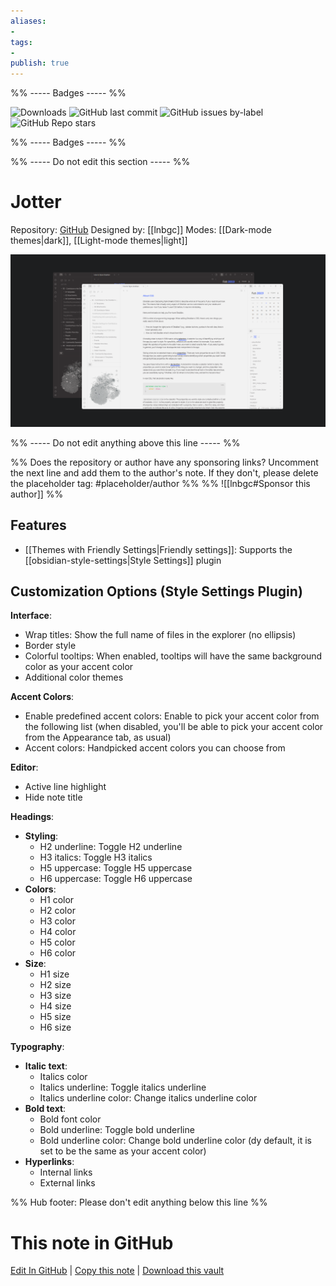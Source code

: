 ```yaml
---
aliases:
- 
tags: 
- 
publish: true
---
```


%% ----- Badges ----- %%

![Downloads](https://img.shields.io/badge/downloads-9377-573E7A?style=for-the-badge&logo=)
![GitHub last commit](https://img.shields.io/github/last-commit/lnbgc/obsidian-jotter?color=573E7A&label=last%20update&logo=github&style=for-the-badge)
![GitHub issues by-label](https://img.shields.io/github/issues/lnbgc/obsidian-jotter/help%20wanted?color=573E7A&logo=github&style=for-the-badge) 
![GitHub Repo stars](https://img.shields.io/github/stars/lnbgc/obsidian-jotter?color=573E7A&logo=github&style=for-the-badge)

%% ----- Badges ----- %%

%% ----- Do not edit this section ----- %%

# Jotter

Repository: [GitHub](https://github.com/lnbgc/obsidian-jotter)
Designed by: [[lnbgc]]
Modes: [[Dark-mode themes|dark]], [[Light-mode themes|light]]



![screenshot](https://github.com/lnbgc/obsidian-jotter/raw/HEAD/jotter.png)

%% ----- Do not edit anything above this line ----- %% 

%% Does the repository or author have any sponsoring links? Uncomment the next line and add them to the author's note. If they don't, please delete the placeholder tag: #placeholder/author %%
%% ![[lnbgc#Sponsor this author]] %%


## Features

- [[Themes with Friendly Settings|Friendly settings]]: Supports the [[obsidian-style-settings|Style Settings]] plugin

## Customization Options (Style Settings Plugin) 

**Interface**: 
- Wrap titles: Show the full name of files in the explorer (no ellipsis)
- Border style
- Colorful tooltips: When enabled, tooltips will have the same background color as your accent color
- Additional color themes

**Accent Colors**: 
- Enable predefined accent colors: Enable to pick your accent color from the following list (when disabled, you'll be able to pick your accent color from the Appearance tab, as usual)
- Accent colors: Handpicked accent colors you can choose from

**Editor**: 
- Active line highlight
- Hide note title

**Headings**: 
- **Styling**: 
    - H2 underline: Toggle H2 underline
    - H3 italics: Toggle H3 italics
    - H5 uppercase: Toggle H5 uppercase
    - H6 uppercase: Toggle H6 uppercase
- **Colors**: 
    - H1 color
    - H2 color
    - H3 color
    - H4 color
    - H5 color
    - H6 color
- **Size**: 
    - H1 size
    - H2 size
    - H3 size
    - H4 size
    - H5 size
    - H6 size

**Typography**: 
- **Italic text**: 
    - Italics color
    - Italics underline: Toggle italics underline
    - Italics underline color: Change italics underline color
- **Bold text**: 
    - Bold font color
    - Bold underline: Toggle bold underline
    - Bold underline color: Change bold underline color (dy default, it is set to be the same as your accent color)
- **Hyperlinks**: 
    - Internal links
    - External links


%% Hub footer: Please don't edit anything below this line %%

# This note in GitHub

<span class="git-footer">[Edit In GitHub](https://github.dev/obsidian-community/obsidian-hub/blob/main/02%20-%20Community%20Expansions/02.05%20All%20Community%20Expansions/Themes/Jotter.md "git-hub-edit-note") | [Copy this note](https://raw.githubusercontent.com/obsidian-community/obsidian-hub/main/02%20-%20Community%20Expansions/02.05%20All%20Community%20Expansions/Themes/Jotter.md "git-hub-copy-note") | [Download this vault](https://github.com/obsidian-community/obsidian-hub/archive/refs/heads/main.zip "git-hub-download-vault") </span>
